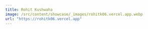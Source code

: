 ```yaml
---
title: Rohit Kushwaha
image: /src/content/showcase/_images/rohitk06.vercel.app.webp
url: "https://rohitk06.vercel.app"
---
```

